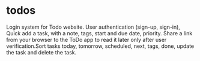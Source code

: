 # todos
Login system for Todo website. User authentication (sign-up, sign-in), Quick add a task, with a note, tags, start and due date, priority. Share a link from your browser to the ToDo app to read it later only after user verification.Sort tasks today, tomorrow, scheduled, next, tags, done, update the task and delete the task.
